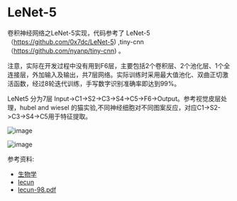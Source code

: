 # LeNet-5


卷积神经网络之LeNet-5实现，代码参考了 LeNet-5（https://github.com/0x7dc/LeNet-5) ,tiny-cnn（https://github.com/nyanp/tiny-cnn) 。

注意，实际在开发过程中没有用到F6层，主要包括2个卷积层、2个池化层、1个全连接层，外加输入及输出，共7层网络。实际训练时采用最大值池化、双曲正切激活函数，经过8轮迭代训练，手写数字识别准确率即达到99%。

LeNet5 分为7层 Input->C1->S2->C3->S4->C5->F6->Output。参考视觉皮层处理，hubel and wiesel 的猫实验,不同神经细胞对不同图案反应，对应C1->S2->C3->S4->C5用于特征提取。


![image](https://github.com/bensema/LeNet-5/view.png)

![image](https://github.com/bensema/LeNet-5/lenet-5.png)



参考资料:
 - [生物学](https://www.coursera.org/lecture/biologyconcept/1-shi-jue-huan-lu-he-dui-shi-jue-xin-hao-de-jia-gong-zheng-he-4dD7m)
 - [lecun](http://yann.lecun.com/)
 - [lecun-98.pdf](http://yann.lecun.com/exdb/publis/pdf/lecun-98.pdf)
